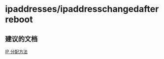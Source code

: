 <properties
    pageTitle="ipaddresses/ipaddresschangedafterreboot"
    description="ipaddresses/ipaddresschangedafterreboot"
    service="microsoft.network"
    resource="virtualnetworks"
    authors="viorican"
    displayOrder=""
    selfHelpType="generic"
    supportTopicIds="32547250"
    resourceTags=""
    productPesIds="15526"
    cloudEnvironments="public"
/>


# ipaddresses/ipaddresschangedafterreboot

## **建议的文档**
[IP 分配方法](https://azure.microsoft.com/documentation/articles/virtual-network-ip-addresses-overview-arm/#allocation-method)


<!--HONumber=Aug16_HO3-->



